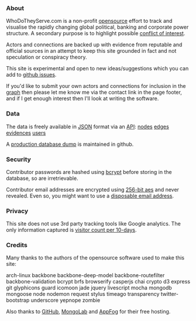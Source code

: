 ### About

WhoDoTheyServe.com is a non-profit [opensource] effort to track and
visualise the rapidly changing global political, banking and corporate power
structure. A secondary purpose is to highlight possible
[conflict of interest][coi].

Actors and connections are backed up with evidence from reputable and official
sources in an attempt to keep this site grounded in fact and not speculation
or conspiracy theory.

This site is experimental and open to new ideas/suggestions which
you can add to [github issues][issues].

If you'd like to submit your own actors and connections for inclusion in the
[graph] then please let me know me via the contact link in the page footer,
and if I get enough interest then I'll look at writing the software.

### Data

The data is freely available in [JSON] format via an [API]:
[nodes](http://wdts.eu01.aws.af.cm/api/nodes)
[edges](http://wdts.eu01.aws.af.cm/api/edges)
[evidences](http://wdts.eu01.aws.af.cm/api/evidences)
[users](http://wdts.eu01.aws.af.cm/api/users)

A [production database dump][db-dump] is maintained in github.

### Security

Contributor passwords are hashed using [bcrypt] before storing in the
database, so are irretrievable.

Contributor email addresses are encrypted using [256-bit aes][aes]
and never revealed.
Even so, you might want to use a [disposable email address][disp-email].

### Privacy

This site does not use 3rd party tracking tools like Google analytics.
The only information captured is
[visitor count per 10-days](http://wdts.eu01.aws.af.cm/api/hive/n-hits-2013).

### Credits

Many thanks to the authors of the opensource software used to make this site:

arch-linux
backbone
backbone-deep-model
backbone-routefilter
backbone-validation
bcrypt
brfs
browserify
casperjs
chai
crypto
d3
express
git
glyphicons
guard
icomoon
jade
jquery
livescript
mocha
mongodb
mongoose
node
nodemon
request
stylus
timeago
transparency
twitter-bootstrap
underscore
yepnope
zombie

Also thanks to [GitHub], [MongoLab] and [AppFog] for their free hosting.


[appfog]:     http://appfog.com
[aes]:        http://en.wikipedia.org/wiki/Advanced_Encryption_Standard
[api]:        http://en.wikipedia.org/wiki/Application_programming_interface
[bcrypt]:     https://github.com/ncb000gt/node.bcrypt.js
[beta]:       https://en.wikipedia.org/wiki/Software_release_life_cycle
[coi]:        http://en.wikipedia.org/wiki/Conflict_of_interest
[db-dump]:    https://github.com/dizzib/prod-db-dump 
[disp-email]: http://en.wikipedia.org/wiki/Disposable_e-mail_address
[github]:     https://github.com
[graph]:      #/graph
[issues]:     https://github.com/dizzib/WhoDoTheyServe.com/issues
[json]:       http://en.wikipedia.org/wiki/Json
[mongolab]:   http://mongolab.com
[opensource]: https://github.com/dizzib/WhoDoTheyServe.com
